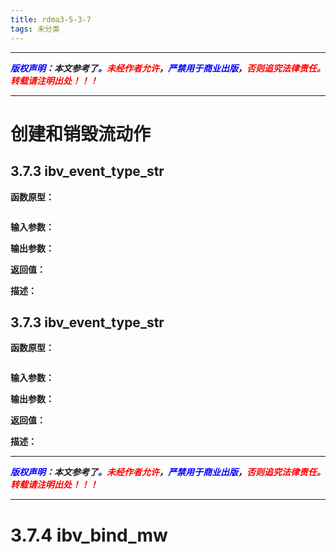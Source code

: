 ```yaml
---
title: rdma3-5-3-7
tags: 未分类
---
```


------

***<font color=blue>版权声明</font>：本文参考了<font color=blue>。</font><font color=red>未经作者允许</font>，<font color=blue>严禁用于商业出版</font>，<font color=red>否则追究法律责任。转载请注明出处！！！</font>***

------


# 创建和销毁流动作
## 3.7.3 ibv_event_type_str
**函数原型：** 
```c
```
**输入参数：** 

**输出参数：** 

**返回值：** 

**描述：** 

## 3.7.3 ibv_event_type_str
**函数原型：** 
```c
```
**输入参数：** 

**输出参数：** 

**返回值：** 

**描述：** 







------

***<font color=blue>版权声明</font>：本文参考了<font color=blue>。</font><font color=red>未经作者允许</font>，<font color=blue>严禁用于商业出版</font>，<font color=red>否则追究法律责任。转载请注明出处！！！</font>***

------


# 3.7.4 ibv_bind_mw


